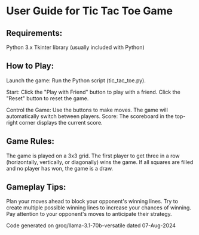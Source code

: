 # User Guide for Tic Tac Toe Game

## Requirements:
Python 3.x
Tkinter library (usually included with Python)

## How to Play:
Launch the game: Run the Python script (tic_tac_toe.py).

Start:
Click the "Play with Friend" button to play with a friend.
Click the "Reset" button to reset the game.

Control the Game:
Use the buttons to make moves.
The game will automatically switch between players.
Score: The scoreboard in the top-right corner displays the current score.

## Game Rules:
The game is played on a 3x3 grid.
The first player to get three in a row (horizontally, vertically, or diagonally) wins the game.
If all squares are filled and no player has won, the game is a draw.

## Gameplay Tips:
Plan your moves ahead to block your opponent's winning lines.
Try to create multiple possible winning lines to increase your chances of winning.
Pay attention to your opponent's moves to anticipate their strategy.

Code generated on groq/llama-3.1-70b-versatile dated 07-Aug-2024
